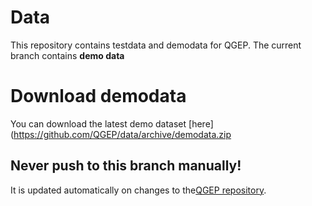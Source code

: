 # Data

This repository contains testdata and demodata for QGEP. The current branch contains **demo data**

# Download demodata

You can download the latest demo dataset [here](https://github.com/QGEP/data/archive/demodata.zip

## Never push to this branch manually!

It is updated automatically on changes to the[QGEP repository](https://github.com/QGEP/QGEP/).
